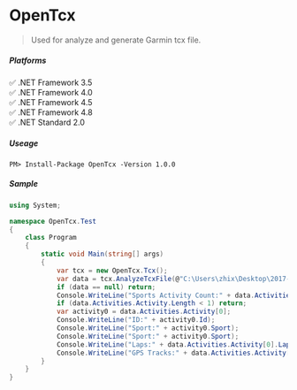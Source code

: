 # OpenTcx

> Used for analyze and generate Garmin tcx file.

##### Platforms

✅ .NET Framework 3.5  
✅ .NET Framework 4.0  
✅ .NET Framework 4.5  
✅ .NET Framework 4.8  
✅ .NET Standard 2.0  

##### Useage

```
PM> Install-Package OpenTcx -Version 1.0.0
```

##### Sample
```cs
using System;

namespace OpenTcx.Test
{
    class Program
    {
        static void Main(string[] args)
        {
            var tcx = new OpenTcx.Tcx();
            var data = tcx.AnalyzeTcxFile(@"C:\Users\zhix\Desktop\2017-06-05-07-23-04.tcx");
            if (data == null) return;
            Console.WriteLine("Sports Activity Count:" + data.Activities.Activity.Length);
            if (data.Activities.Activity.Length < 1) return;
            var activity0 = data.Activities.Activity[0];
            Console.WriteLine("ID:" + activity0.Id);
            Console.WriteLine("Sport:" + activity0.Sport);
            Console.WriteLine("Sport:" + activity0.Sport);
            Console.WriteLine("Laps:" + data.Activities.Activity[0].Lap.Length);
            Console.WriteLine("GPS Tracks:" + data.Activities.Activity[0].Lap[0].Track.Length);
        }
    }
}
```